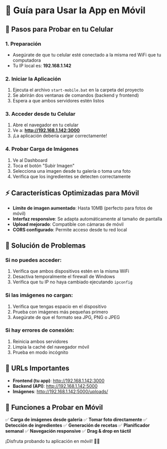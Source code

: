 # 📱 Guía para Usar la App en Móvil

## 🚀 Pasos para Probar en tu Celular

### 1. Preparación
- Asegúrate de que tu celular esté conectado a la misma red WiFi que tu computadora
- Tu IP local es: **192.168.1.142**

### 2. Iniciar la Aplicación
1. Ejecuta el archivo `start-mobile.bat` en la carpeta del proyecto
2. Se abrirán dos ventanas de comandos (backend y frontend)
3. Espera a que ambos servidores estén listos

### 3. Acceder desde tu Celular
1. Abre el navegador en tu celular
2. Ve a: **http://192.168.1.142:3000**
3. ¡La aplicación debería cargar correctamente!

### 4. Probar Carga de Imágenes
1. Ve al Dashboard
2. Toca el botón "Subir Imagen"
3. Selecciona una imagen desde tu galería o toma una foto
4. Verifica que los ingredientes se detecten correctamente

## ⚡ Características Optimizadas para Móvil

- **Límite de imagen aumentado**: Hasta 10MB (perfecto para fotos de móvil)
- **Interfaz responsive**: Se adapta automáticamente al tamaño de pantalla
- **Upload mejorado**: Compatible con cámaras de móvil
- **CORS configurado**: Permite acceso desde tu red local

## 🔧 Solución de Problemas

### Si no puedes acceder:
1. Verifica que ambos dispositivos estén en la misma WiFi
2. Desactiva temporalmente el firewall de Windows
3. Verifica que tu IP no haya cambiado ejecutando `ipconfig`

### Si las imágenes no cargan:
1. Verifica que tengas espacio en el dispositivo
2. Prueba con imágenes más pequeñas primero
3. Asegúrate de que el formato sea JPG, PNG o JPEG

### Si hay errores de conexión:
1. Reinicia ambos servidores
2. Limpia la caché del navegador móvil
3. Prueba en modo incógnito

## 📱 URLs Importantes

- **Frontend (tu app)**: http://192.168.1.142:3000
- **Backend (API)**: http://192.168.1.142:5000
- **Imágenes**: http://192.168.1.142:5000/uploads/

## 🎯 Funciones a Probar en Móvil

✅ **Carga de imágenes desde galería**
✅ **Tomar foto directamente**
✅ **Detección de ingredientes**
✅ **Generación de recetas**
✅ **Planificador semanal**
✅ **Navegación responsive**
✅ **Drag & drop en táctil**

¡Disfruta probando tu aplicación en móvil! 📱✨